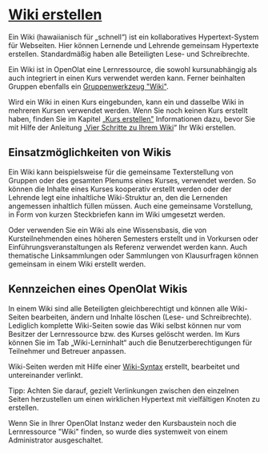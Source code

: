 #  [Wiki erstellen](Wiki+erstellen.html)

Ein Wiki (hawaiianisch für „schnell“) ist ein kollaboratives Hypertext-System
für Webseiten. Hier können Lernende und Lehrende gemeinsam Hypertexte
erstellen. Standardmäßig haben alle Beteiligten Lese- und Schreibrechte.

Ein Wiki ist in OpenOlat eine Lernressource, die sowohl kursunabhängig als
auch integriert in einen Kurs verwendet werden kann. Ferner beinhalten Gruppen
ebenfalls ein [Gruppenwerkzeug "Wiki"](Gruppenwerkzeuge+nutzen.html).

Wird ein Wiki in einen Kurs eingebunden, kann ein und dasselbe Wiki in
mehreren Kursen verwendet werden. Wenn Sie noch keinen Kurs erstellt haben,
finden Sie im Kapitel [„Kurs erstellen"](Kurs+erstellen.html) Informationen
dazu, bevor Sie mit Hilfe der Anleitung „[Vier Schritte zu Ihrem
Wiki](Vier+Schritte+zu+Ihrem+Wiki.html)“ Ihr Wiki erstellen.

## Einsatzmöglichkeiten von Wikis

Ein Wiki kann beispielsweise für die gemeinsame Texterstellung von Gruppen
oder des gesamten Plenums eines Kurses, verwendet werden. So können die
Inhalte eines Kurses kooperativ erstellt werden oder der Lehrende legt eine
inhaltliche Wiki-Struktur an, den die Lernenden angemessen inhaltlich füllen
müssen. Auch eine gemeinsame Vorstellung, in Form von kurzen Steckbriefen kann
im Wiki umgesetzt werden.

Oder verwenden Sie ein Wiki als eine Wissensbasis, die von Kursteilnehmenden
eines höheren Semesters erstellt und in Vorkursen oder
Einführungsveranstaltungen als Referenz verwendet werden kann. Auch
thematische Linksammlungen oder Sammlungen von Klausurfragen können gemeinsam
in einem Wiki erstellt werden.

## Kennzeichen eines OpenOlat Wikis

In einem Wiki sind alle Beteiligten gleichberechtigt und können alle Wiki-
Seiten bearbeiten, ändern und Inhalte löschen (Lese- und Schreibrechte).
Lediglich komplette Wiki-Seiten sowie das Wiki selbst können nur vom Besitzer
der Lernressource bzw. des Kurses gelöscht werden. Im Kurs können Sie im Tab
„Wiki-Lerninhalt“ auch die Benutzerberechtigungen für Teilnehmer und Betreuer
anpassen.

Wiki-Seiten werden mit Hilfe einer [Wiki-Syntax](Arbeiten+mit+Wiki.html)
erstellt, bearbeitet und untereinander verlinkt.

Tipp: Achten Sie darauf, gezielt Verlinkungen zwischen den einzelnen Seiten
herzustellen um einen wirklichen Hypertext mit vielfältigen Knoten zu
erstellen.

Wenn Sie in Ihrer OpenOlat Instanz weder den Kursbaustein noch die
Lernressource "Wiki" finden, so wurde dies systemweit von einem Administrator
ausgeschaltet.

